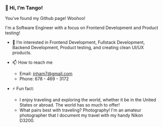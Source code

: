 ### 👋 Hi, I’m Tango!

You've found my Github page! Woohoo!

I'm a Software Engineer with a focus on Frontend Development and Product testing!

- 👀 I’m interested in Frontend Development, Fullstack Development, Backend Development, Product testing, and creating clean UI/UX products.

- 📫 How to reach me
    - Email: jnham7@gmail.com
    - Phone: 678 - 469 - 3172

- ⚡ Fun fact:
    - I enjoy traveling and exploring the world, whether it be in the United States or abroad. The world has so much to offer!
    - What pairs best with traveling? Photography! I'm an amateur photographer that I document my travel with my handy Nikon D3200.

<!---
TangoCode99/TangoCode99 is a ✨ special ✨ repository because its `README.md` (this file) appears on your GitHub profile.
You can click the Preview link to take a look at your changes.
--->
